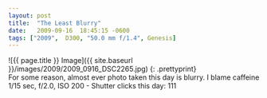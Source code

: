 ```yaml
---
layout: post
title:  "The Least Blurry"
date:   2009-09-16  18:45:15 -0600
tags: ["2009",  D300, "50.0 mm f/1.4", Genesis]
---
```

![{{ page.title }} Image]({{ site.baseurl }}/images/2009/2009_0916_DSC2265.jpg)
{: .prettyprint}  
For some reason, almost ever photo taken this day is blurry. I blame caffeine  
1/15 sec, f/2.0, ISO 200 - Shutter clicks this day: 111